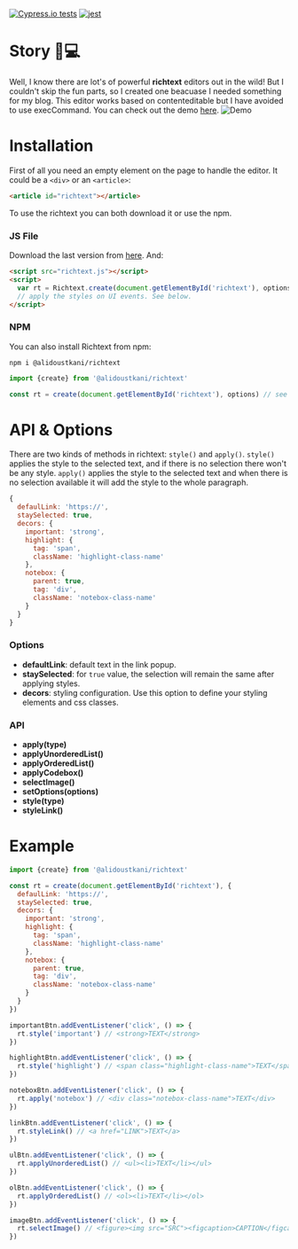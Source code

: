 [![Cypress.io tests](https://img.shields.io/badge/cypress.io-tests-green.svg?style=flat-square)](https://cypress.io)
[![jest](https://jestjs.io/img/jest-badge.svg)](https://github.com/facebook/jest)

# Story 🎉💻
Well, I know there are lot's of powerful **richtext** editors out in the wild! But I couldn't skip the fun parts, so I created one beacuase I needed something for my blog. This editor works based on contenteditable but I have avoided to use execCommand. You can check out the demo [here](https://richtext.alidoustkani.com).
![Demo](https://richtext.alidoustkani.com/richtext.gif)

# Installation
First of all you need an empty element on the page to handle the editor. It could be a `<div>` or an `<article>`:
```html
<article id="richtext"></article>
```
To use the richtext you can both download it or use the npm.

### JS File
Download the last version from [here](https://github.com/Ali-Doustkani/richtext/releases). And: 
```html
<script src="richtext.js"></script>
<script>
  var rt = Richtext.create(document.getElementById('richtext'), options); // See below for configuring options.
  // apply the styles on UI events. See below.
</script>
```

### NPM
You can also install Richtext from npm:
```
npm i @alidoustkani/richtext
```
```javascript
import {create} from '@alidoustkani/richtext'

const rt = create(document.getElementById('richtext'), options) // see below for options
```

# API & Options
There are two kinds of methods in richtext: `style()` and `apply()`.
`style()` applies the style to the selected text, and if there is no selection there won't be any style. `apply()` applies the style to the selected text and when there is no selection available it will add the style to the whole paragraph.
```javascript
{
  defaulLink: 'https://',
  staySelected: true,
  decors: {
    important: 'strong', 
    highlight: {
      tag: 'span', 
      className: 'highlight-class-name'
    },
    notebox: {
      parent: true,
      tag: 'div',
      className: 'notebox-class-name'
    }
  }
}
```
### Options
* **defaultLink**: default text in the link popup.
* **staySelected**: for `true` value, the selection will remain the same after applying styles.
* **decors**: styling configuration. Use this option to define your styling elements and css classes.

### API
* **apply(type)**
* **applyUnorderedList()**
* **applyOrderedList()**
* **applyCodebox()**
* **selectImage()**
* **setOptions(options)**
* **style(type)**
* **styleLink()**

# Example
```javascript
import {create} from '@alidoustkani/richtext'

const rt = create(document.getElementById('richtext'), {
  defaulLink: 'https://',
  staySelected: true,
  decors: {
    important: 'strong', 
    highlight: {
      tag: 'span', 
      className: 'highlight-class-name'
    },
    notebox: {
      parent: true,
      tag: 'div',
      className: 'notebox-class-name'
    }
  }
})

importantBtn.addEventListener('click', () => {
  rt.style('important') // <strong>TEXT</strong>
})

highlightBtn.addEventListener('click', () => {
  rt.style('highlight') // <span class="highlight-class-name">TEXT</span>
})

noteboxBtn.addEventListener('click', () => {
  rt.apply('notebox') // <div class="notebox-class-name">TEXT</div>
})

linkBtn.addEventListener('click', () => {
  rt.styleLink() // <a href="LINK">TEXT</a>
})

ulBtn.addEventListener('click', () => {
  rt.applyUnorderedList() // <ul><li>TEXT</li></ul>
})

olBtn.addEventListener('click', () => {
  rt.applyOrderedList() // <ol><li>TEXT</li></ol>
})

imageBtn.addEventListener('click', () => {
  rt.selectImage() // <figure><img src="SRC"><figcaption>CAPTION</figcaption></figure>
})
```
